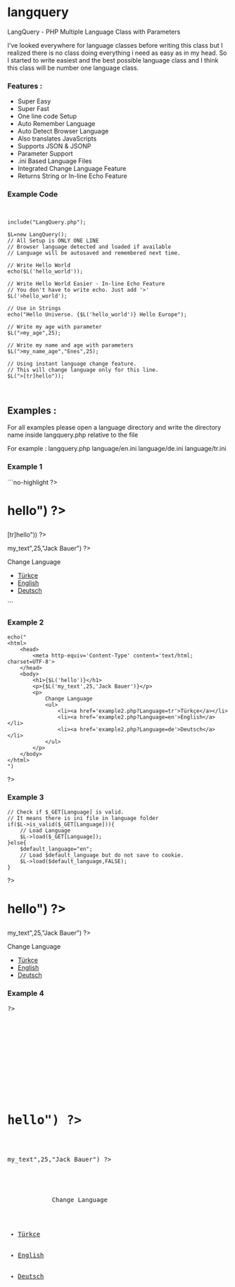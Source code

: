 langquery
=========

 LangQuery - PHP Multiple Language Class with Parameters

I've looked everywhere for language classes before writing this class but I realized there is no class doing everything i need as easy as in my head.
So I started to write easiest and the best possible language class and I think this class will be number one language class.

<h3>Features :</h3>
<ul>
   <li>Super Easy</li>
   <li>Super Fast</li>
   <li>One line code Setup</li>
   <li>Auto Remember Language</li>
   <li>Auto Detect Browser Language</li>
   <li>Also translates JavaScripts</li>
   <li>Supports JSON & JSONP</li>
   <li>Parameter Support</li>
   <li>.ini Based Language Files</li>
   <li>Integrated Change Language Feature</li> 
   <li>Returns String or In-line Echo Feature</li>
</ul>

<h3>Example Code</h3>
<pre>

    include("LangQuery.php");

    $L=new LangQuery();
    // All Setup is ONLY ONE LINE
    // Browser language detected and loaded if available
    // Language will be autosaved and remembered next time.

    // Write Hello World
    echo($L('hello_world'));

    // Write Hello World Easier - In-line Echo Feature
    // You don't have to write echo. Just add '>'
    $L('>hello_world');

    // Use in Strings
    echo("Hello Universe. {$L('hello_world')} Hello Europe");

    // Write my age with parameter
    $L(">my_age",25);

    // Write my name and age with parameters
    $L(">my_name_age","Enes",25);

    // Using instant language change feature.
    // This will change language only for this line. 
    $L(">[tr]hello"));

</pre>

<h2>Examples :</h2>

For all examples please open a language directory and write the directory name inside langquery.php relative to the file

For example : 
	langquery.php
	language/en.ini
	language/de.ini
	language/tr.ini
	
<h3>Example 1</h3>
```no-highlight
<?php
    // Normal usage of the class
    // You can change the language by sending 2 letter language name in any page.
    // Language will be saved into a cookie named 'Language' 
    // Include LangQuery class
    include("LangQuery.php");
    // Everything happens automatically
    $L=new LangQuery();
    
?>
<html>
    <head>
		<meta http-equiv="Content-Type" content="text/html; charset=UTF-8">
    </head>
    <body>
		<!-- Using Auto Echo feature by adding ">" to the beginning of the key	-->
		<h1><?php $L(">hello") ?></h1>
		<!-- Using regular echo method	-->
		<h2><?php echo($L("hello")) ?></h2>
		<!-- Using instant language change feature. This will change language only for this line. -->
		<p><?php echo($L(">[tr]hello")) ?></p>
		<!-- Using with variables -->
		<p><?php $L(">my_text",25,"Jack Bauer") ?></p>
		<p>
		    Change Language
		    <ul>
			<li><a href="example1.php?Language=tr">Türkçe</a></li>
			<li><a href="example1.php?Language=en">English</a></li>
			<li><a href="example1.php?Language=de">Deutsch</a></li>
		    </ul>
		</p>
    </body>
</html>
</pre>
```

<h3>Example 2</h3>
<pre>
<?php
    // Using Language class inside strings.
    // Include LangQuery class
    include("LangQuery.php");
    // Everything happens automatically
    $L=new LangQuery();
    
    echo("
	<html>
	    <head>
			<meta http-equiv='Content-Type' content='text/html; charset=UTF-8'>
	    </head>
	    <body>
			<h1>{$L('hello')}</h1>
			<p>{$L('my_text',25,'Jack Bauer')}</p>
			<p>
			    Change Language
			    <ul>
					<li><a href='example2.php?Language=tr'>Türkçe</a></li>
					<li><a href='example2.php?Language=en'>English</a></li>
					<li><a href='example2.php?Language=de'>Deutsch</a></li>
			    </ul>
			</p>
	    </body>
	</html>
    ")
?>
</pre>


<h3>Example 3</h3>
<pre>
<?php
    // In this example author should manage the saving prosedures.
    // Language will not be remembered by cookies.
    // Include LangQuery class
    include("LangQuery.php");
    // Automatic mode closed
    $L=new LangQuery(FALSE);
    
    // Check if $_GET[Language] is valid. 
    // It means there is ini file in language folder
    if($L->is_valid($_GET[Language])){
		// Load Language
		$L->load($_GET[Language]);
    }else{
		$default_language="en";
		// Load $default_language but do not save to cookie.
		$L->load($default_language,FALSE);
    }
?>
<html>
    <head>
	<meta http-equiv="Content-Type" content="text/html; charset=UTF-8">
    </head>
    <body>
	<!-- Using Auto Echo feature by adding ">" to the beginning of the key	-->
	<h1><?php $L(">hello") ?></h1>
	<!-- Using regular echo method	-->
	<h2><?php echo($L("hello")) ?></h2>
	<!-- Using class with variables -->
	<p><?php $L(">my_text",25,"Jack Bauer") ?></p>
	<p>
	    Change Language
	    <ul>
			<li><a href="example3.php?Language=tr">Türkçe</a></li>
			<li><a href="example3.php?Language=en">English</a></li>
			<li><a href="example3.php?Language=de">Deutsch</a></li>
	    </ul>
	</p>
    </body>
</html>
</pre>

<h3>Example 4</h3>
<pre>
<?php
    // Using Javascript
    // You can change the language by sending 2 letter language name in any page.
    // Language will be saved into a cookie named 'Language' 
    // Include LangQuery class
    include("LangQuery.php");
    // Everything happens automatically
    $L=new LangQuery();
    
?>
<html>
    <head>
	    <meta http-equiv="Content-Type" content="text/html; charset=UTF-8">
	    <!-- Load the same language with the website -->
	    <script src="langquery.php?js"></script>
		<!-- If you want to use a specific language
		<script src="langquery.php?js&Language=de"></script>
		-->
    </head>
    <body>
		<!-- Use in JS just like in php, with the same method name.	-->
		<h1 onclick="alert($L('hello'))"><?php $L(">hello") ?></h1>
		<p onClick="alert($L('my_text',25,'Jack Bauer'))"><?php $L(">my_text",25,"Jack Bauer") ?></p>
		<p>
		    Change Language
		    <ul>
				<li><a href="example1.php?Language=tr">Türkçe</a></li>
				<li><a href="example1.php?Language=en">English</a></li>
				<li><a href="example1.php?Language=de">Deutsch</a></li>
		    </ul>
		</p>
    </body>
</html>
</pre>

